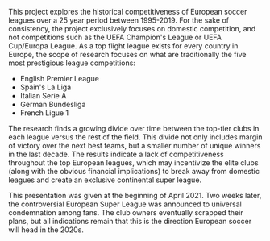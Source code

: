 This project explores the historical competitiveness of European soccer leagues over a 25 year period between 1995-2019.
For the sake of consistency, the project exclusively focuses on domestic competition, and not competitions such as the UEFA Champion's League or UEFA Cup/Europa League.
As a top flight league exists for every country in Europe, the scope of research focuses on what are traditionally the five most prestigious league competitions:

- English Premier League
- Spain's La Liga
- Italian Serie A
- German Bundesliga
- French Ligue 1

The research finds a growing divide over time between the top-tier clubs in each league versus the rest of the field. This divide not only includes margin of victory over 
the next best teams, but a smaller number of unique winners in the last decade. The results indicate a lack of competitiveness throughout the top European leagues, which may
incentivize the elite clubs (along with the obvious financial implications) to break away from domestic leagues and create an exclusive continental super league.

This presentation was given at the beginning of April 2021. Two weeks later, the controversial European Super League was announced to universal condemnation among fans. The club
owners eventually scrapped their plans, but all indications remain that this is the direction European soccer will head in the 2020s.
